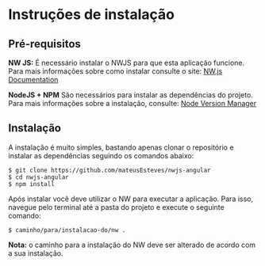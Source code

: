 # Instruções de instalação

## Pré-requisitos

**NW JS:** É necessário instalar o NWJS para que esta aplicação funcione. Para mais informações sobre como instalar consulte o site: [NW.js Documentation](http://docs.nwjs.io/en/latest/)

**NodeJS + NPM** São necessários para instalar as dependências do projeto. Para mais informações sobre a instalação, consulte: [Node Version Manager](https://github.com/creationix/nvm)

## Instalação

A instalação é muito simples, bastando apenas clonar o repositório e instalar as dependências seguindo os comandos abaixo:

```
$ git clone https://github.com/mateusEsteves/nwjs-angular
$ cd nwjs-angular
$ npm install
```

Após instalar você deve utilizar o NW para executar a aplicação. Para isso, navegue pelo terminal até a pasta do projeto e execute o seguinte comando:

```
$ caminho/para/instalacao-do/nw .
```

**Nota:** o caminho para a instalação do NW deve ser alterado de acordo com a sua instalação.
